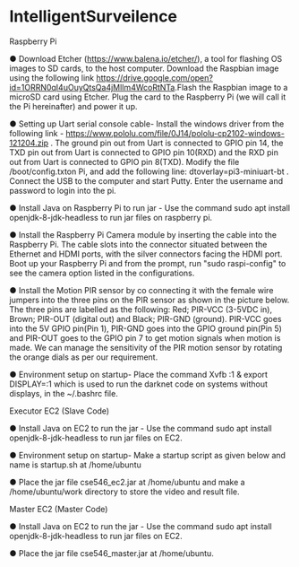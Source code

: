 # IntelligentSurveilence
Raspberry Pi

● Download ​Etcher​ (​https://www.balena.io/etcher/​), a tool for flashing OS images to SD cards, to the host computer. Download the ​Raspbian​ image using the following link https://drive.google.com/open?id=1ORRN0qI4uOuyQtsQa4jMlIm4WcoRtNTa​. ​Flash the Raspbian image to a microSD card using Etcher. Plug the card to the Raspberry Pi (we will call it the ​Pi​ hereinafter) and power it up.

● Setting up Uart serial console cable- Install the windows driver from the following link - https://www.pololu.com/file/0J14/pololu-cp2102-windows-121204.zip . The ground pin out from Uart is connected to GPIO pin 14, the TXD pin out from Uart is connected to GPIO pin 10(RXD) and the RXD pin out from Uart is connected to GPIO pin 8(TXD). Modify the file ​/boot/config.txt ​on Pi, and add the following line: dtoverlay=pi3-miniuart-bt . ​Connect the USB to the computer and start Putty. Enter the username and password to login into the pi.

● Install Java on Raspberry Pi to run jar - Use the command ​sudo apt install openjdk-8-jdk-headless ​to run jar files on raspberry pi.

● Install the Raspberry Pi Camera module by inserting the cable into the Raspberry Pi. The cable slots into the connector situated between the Ethernet and HDMI ports, with the silver connectors facing the HDMI port. Boot up your Raspberry Pi and from the prompt, run "​sudo raspi-config"​ to see the camera option listed in the configurations.

● Install the Motion PIR sensor by co connecting it with the female wire jumpers into the three pins on the PIR sensor as shown in the picture below. The three pins are labelled as the following: Red; PIR-VCC (3-5VDC in), Brown; PIR-OUT (digital out) and Black; PIR-GND (ground). PIR-VCC goes into the 5V GPIO pin(Pin 1), PIR-GND goes into the GPIO ground pin(Pin 5) and PIR-OUT goes to the GPIO pin 7 to get motion signals when motion is made. We can manage the sensitivity of the PIR motion sensor by rotating the orange dials as per our requirement.

● Environment setup on startup- Place the command ​Xvfb :1 & export DISPLAY=:1 which is used to run the darknet code on systems without displays, in the ~/.bashrc file.
    
Executor EC2 (Slave Code)

● Install Java on EC2 to run the jar - Use the command ​sudo apt install openjdk-8-jdk-headless ​to run jar files on EC2.

● Environment setup on startup- Make a startup script as given below and name is startup.sh at /home/ubuntu

● Place the jar file cse546_ec2.jar at /home/ubuntu and make a /home/ubuntu/work directory to store the video and result file.

Master EC2 (Master Code)

● Install Java on EC2 to run the jar - Use the command ​sudo apt install openjdk-8-jdk-headless ​to run jar files on EC2.

● Place the jar file cse546_master.jar at /home/ubuntu.
